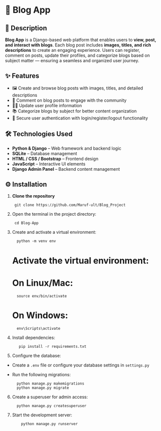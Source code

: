 # 📝 Blog App

## 📌 Description
**Blog App** is a Django-based web platform that enables users to **view, post, and interact with blogs**. Each blog post includes **images, titles, and rich descriptions** to create an engaging experience. Users can register, comment on posts, update their profiles, and categorize blogs based on subject matter — ensuring a seamless and organized user journey.

## ✨ Features
- 🖼️ Create and browse blog posts with images, titles, and detailed descriptions
- 💬 Comment on blog posts to engage with the community
- 🙍‍♂️ Update user profile information
- 📚 Categorize blogs by subject for better content organization
- 🔐 Secure user authentication with login/register/logout functionality

## 🛠️ Technologies Used
- **Python & Django** – Web framework and backend logic
- **SQLite** – Database management
- **HTML / CSS / Bootstrap** – Frontend design
- **JavaScript** – Interactive UI elements
- **Django Admin Panel** – Backend content management

## ⚙️ Installation

1. **Clone the repository**
    ```
     git clone https://github.com/Maruf-ult/Blog_Project
    
    ```

2. Open the terminal in the project directory:
    ```
     cd Blog-App
    ```

3. Create and activate a virtual environment:
   ```
     python -m venv env
   ```
     # Activate the virtual environment:
     # On Linux/Mac:
   ```
     source env/bin/activate
   ```
   
     # On Windows:
   ```
     env\Scripts\activate
   ```


5. Install dependencies:
    ```
       pip install -r requirements.txt
    ```

6. Configure the database:

- Create a `.env` file or configure your database settings in `settings.py`
- Run the following migrations:

  ```
    python manage.py makemigrations
    python manage.py migrate
  ```

6. Create a superuser for admin access:
   ```
     python manage.py createsuperuser

   ```

7. Start the development server:
    ```
        python manage.py runserver
    
    ```



